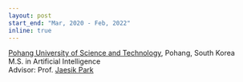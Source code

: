 ```yaml
---
layout: post
start_end: "Mar, 2020 - Feb, 2022"
inline: true
---
```


[Pohang University of Science and Technology](https://postech.ac.kr/eng/), Pohang, South Korea \
M.S. in Artificial Intelligence \
Advisor: Prof. [Jaesik Park](https://jaesik.info/)